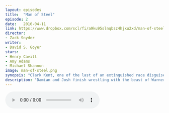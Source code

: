 ```yaml
---
layout: episodes
title:  "Man of Steel"
episode: 2
date:   2016-04-11
link: https://www.dropbox.com/scl/fi/a9ku95slnqbsz4hjxu2xd/man-of-steel.mp3?rlkey=7i5d0dsbzs7791cum098k68wp&dl=0
director: 
- Zack Snyder
writer: 
- David S. Goyer
stars: 
- Henry Cavill
- Amy Adams
- Michael Shannon
image: man-of-steel.png
synopsis: "Clark Kent, one of the last of an extinguished race disguised as an unremarkable human, is forced to reveal his identity when Earth is invaded by an army of survivors who threaten to bring the planet to the brink of destruction."
description: "Damian and Josh finish wrestling with the beast of Warner Brothers , talking about Man of Steel and how it could have been a great film." 
---
```


<audio src="https://www.dropbox.com/scl/fi/a9ku95slnqbsz4hjxu2xd/man-of-steel.mp3?rlkey=7i5d0dsbzs7791cum098k68wp&dl=0" controls></audio> 